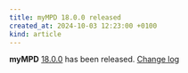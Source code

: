 ```yaml
---
title: myMPD 18.0.0 released
created_at: 2024-10-03 12:23:00 +0100
kind: article
---
```


**myMPD** [18.0.0](https://github.com/jcorporation/myMPD/releases/tag/v18.0.0) has been released.
[Change log](https://raw.githubusercontent.com/jcorporation/myMPD/v18.0.0/CHANGELOG.md)
